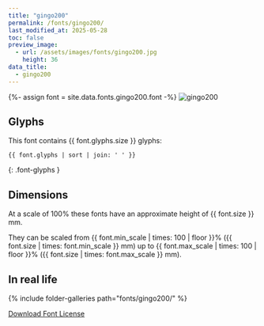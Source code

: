 ```yaml
---
title: "gingo200"
permalink: /fonts/gingo200/
last_modified_at: 2025-05-28
toc: false
preview_image:
  - url: /assets/images/fonts/gingo200.jpg
    height: 36
data_title:
  - gingo200
---
```

{%- assign font = site.data.fonts.gingo200.font -%}
![gingo200](/assets/images/fonts/gingo200.jpg)

## Glyphs

This font contains  {{ font.glyphs.size }} glyphs:

```
{{ font.glyphs | sort | join: ' ' }}
```
{: .font-glyphs }

## Dimensions

At a scale of 100% these fonts have an approximate height of {{ font.size }} mm. 

They can be scaled from {{ font.min_scale | times: 100 | floor }}% ({{ font.size | times: font.min_scale }} mm)
up to {{ font.max_scale | times: 100 | floor }}% ({{ font.size | times: font.max_scale }} mm).

## In real life

{% include folder-galleries path="fonts/gingo200/" %}

[Download Font License](https://github.com/inkstitch/inkstitch/tree/main/fonts/gingo200/license)
